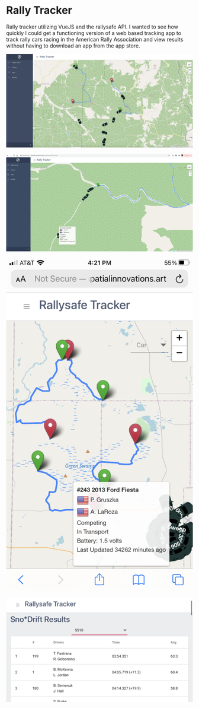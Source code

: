 # Rally Tracker

Rally tracker utilizing VueJS and the rallysafe API.  I wanted to see how quickly I could get a functioning version of a web based tracking app to track rally cars racing in the American Rally Association and view results without having to download an app from the app store.

![Desktop map overview](img/desktopoverview.png)

![Desktop start of stage](img/desktopstart.png)

![Cell phone map overview](img/mobileoverview.png)

![Stage results](img/mobileresults.png)
